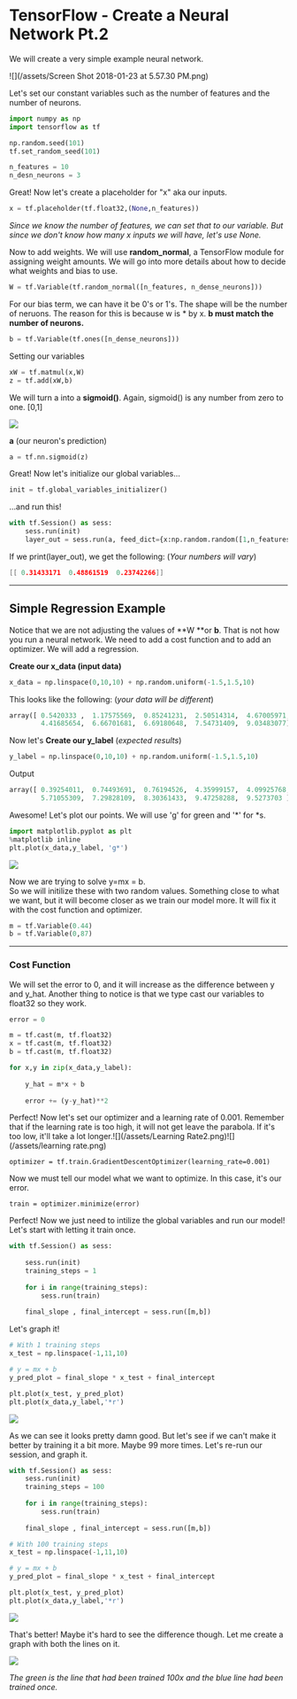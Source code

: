 # TensorFlow - Create a Neural Network Pt.2

We will create a very simple example neural network.

![](/assets/Screen Shot 2018-01-23 at 5.57.30 PM.png)

Let's set our constant variables such as the number of features and the number of neurons.

```py
import numpy as np
import tensorflow as tf

np.random.seed(101)
tf.set_random_seed(101)

n_features = 10
n_desn_neurons = 3
```

Great! Now let's create a placeholder for "x" aka our inputs.

```py
x = tf.placeholder(tf.float32,(None,n_features))
```

_Since we know the number of features, we can set that to our variable. But since we don't know how many x inputs we will have, let's use None._

Now to add weights. We will use **random\_normal**, a TensorFlow module for assigning weight amounts. We will go into more details about how to decide what weights and bias to use.

```py
W = tf.Variable(tf.random_normal([n_features, n_dense_neurons]))
```

For our bias term, we can have it be 0's or 1's. The shape will be the number of neruons. The reason for this is because w is \* by x. **b must match the number of neurons.**

```py
b = tf.Variable(tf.ones([n_dense_neurons]))
```

Setting our variables

```py
xW = tf.matmul(x,W)
z = tf.add(xW,b)
```

We will turn a into a **sigmoid\(\)**. Again, sigmoid\(\) is any number from zero to one. \[0,1\]

![](/assets/im3port.png)

**a** \(our neuron's prediction\)

```py
a = tf.nn.sigmoid(z)
```

Great! Now let's initialize our global variables...

```py
init = tf.global_variables_initializer()
```

...and run this!

```py
with tf.Session() as sess:
    sess.run(init)
    layer_out = sess.run(a, feed_dict={x:np.random.random([1,n_features])})
```

If we print\(layer\_out\), we get the following: \(_Your numbers will vary_\)

```c
[[ 0.31433171  0.48861519  0.23742266]]
```

---

## Simple Regression Example

Notice that we are not adjusting the values of **W **or **b**. That is not how you run a neural network. We need to add a cost function and to add an optimizer. We will add a regression.

**Create our x\_data \(input data\)**

```py
x_data = np.linspace(0,10,10) + np.random.uniform(-1.5,1.5,10)
```

This looks like the following: \(_your data will be different_\)

```py
array([ 0.5420333 ,  1.17575569,  0.85241231,  2.50514314,  4.67005971,
        4.41685654,  6.66701681,  6.69180648,  7.54731409,  9.03483077])
```

Now let's **Create our y\_label** \(_expected results_\)

```py
y_label = np.linspace(0,10,10) + np.random.uniform(-1.5,1.5,10)
```

Output

```py
array([ 0.39254011,  0.74493691,  0.76194526,  4.35999157,  4.09925768,
        5.71055309,  7.29828109,  8.30361433,  9.47258288,  9.5273703 ])
```

Awesome! Let's plot our points. We will use 'g' for green and '\*' for \*s. 

```py
import matplotlib.pyplot as plt
%matplotlib inline
plt.plot(x_data,y_label, 'g*')
```

![](/assets/NN1.png)

Now we are trying to solve y=mx = b.  
So we will initilize these with two random values. Something close to what we want, but it will become closer as we train our model more. It will fix it with the cost function and optimizer.

```py
m = tf.Variable(0.44)
b = tf.Variable(0,87)
```

---

### Cost Function

We will set the error to 0, and it will increase as the difference between y and y\_hat. Another thing to notice is that we type cast our variables to float32 so they work.

```py
error = 0

m = tf.cast(m, tf.float32)
x = tf.cast(m, tf.float32)
b = tf.cast(m, tf.float32)

for x,y in zip(x_data,y_label):
    
    y_hat = m*x + b
    
    error += (y-y_hat)**2
```

Perfect! Now let's set our optimizer and a learning rate of 0.001. Remember that if the learning rate is too high, it will not get leave the parabola. If it's too low, it'll take a lot longer.![](/assets/Learning Rate2.png)![](/assets/learning rate.png)

```
optimizer = tf.train.GradientDescentOptimizer(learning_rate=0.001)
```

Now we must tell our model what we want to optimize. In this case, it's our error.

```
train = optimizer.minimize(error)
```

Perfect! Now we just need to intilize the global variables and run our model! Let's start with letting it train once.

```py
with tf.Session() as sess:
    
    sess.run(init)
    training_steps = 1
    
    for i in range(training_steps):
        sess.run(train)
    
    final_slope , final_intercept = sess.run([m,b])
```

Let's graph it!

```py
# With 1 training steps
x_test = np.linspace(-1,11,10)

# y = mx + b
y_pred_plot = final_slope * x_test + final_intercept

plt.plot(x_test, y_pred_plot)
plt.plot(x_data,y_label,'*r')
```

![](/assets/onetimetrain.png)

As we can see it looks pretty damn good. But let's see if we can't make it better by training it a bit more. Maybe 99 more times. Let's re-run our session, and graph it.

```py
with tf.Session() as sess:    
    sess.run(init)
    training_steps = 100
    
    for i in range(training_steps):    
        sess.run(train)
    
    final_slope , final_intercept = sess.run([m,b])

# With 100 training steps
x_test = np.linspace(-1,11,10)

# y = mx + b
y_pred_plot = final_slope * x_test + final_intercept

plt.plot(x_test, y_pred_plot)
plt.plot(x_data,y_label,'*r')
```

![](/assets/100train.png)

That's better! Maybe it's hard to see the difference though. Let me create a graph with both the lines on it.

![](/assets/Both.png)

_The green is the line that had been trained 100x and the blue line had been trained once._



